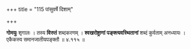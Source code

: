 +++
title = "115 पांसुवर्षे दिशाम्"

+++


**गोमयुः** शृगालः । तस्य **विरुतं** शब्दकरणम् । **श्वखरोष्ट्राणां** **पङ्क्त्यवस्थितानां** शब्दं कुर्वताम् अनध्यायः । एकैकस्य समानजातीयपङ्क्तौ ॥ ४.११५ ॥
